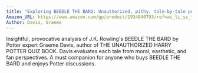 ```yaml
---
title: "Exploring BEEDLE THE BARD: Unauthorized, pithy, tale-by-tale perspectives"
Amazon_URL: https://www.amazon.com/gp/product/1934840793/ref=as_li_ss_tl?ie=UTF8&linkCode=ll1&tag=internetbo00a-20
Author: Davis, Graeme
---
```

Insightful, provocative analysis of J.K. Rowling's BEEDLE THE BARD by Potter expert Graeme Davis, author of THE UNAUTHORIZED HARRY POTTER QUIZ BOOK.  Davis evaluates each tale from moral, easthetic, and fan perspectives.  A must companion for anyone who buys BEEDLE THE BARD and enjoys Potter discussions.